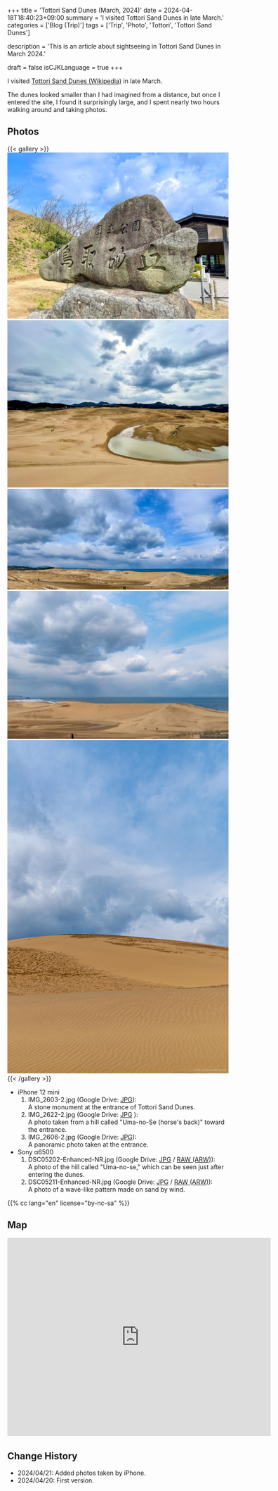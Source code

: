 +++
title = 'Tottori Sand Dunes (March, 2024)'
date = 2024-04-18T18:40:23+09:00
summary = 'I visited Tottori Sand Dunes in late March.'
categories = ['Blog (Trip)']
tags = ['Trip', 'Photo', 'Tottori', 'Tottori Sand Dunes']

description = 'This is an article about sightseeing in Tottori Sand Dunes in March 2024.'

draft = false
isCJKLanguage = true
+++


I visited [Tottori Sand Dunes (Wikipedia)](https://en.wikipedia.org/wiki/Tottori_Sand_Dunes) in late March.

The dunes looked smaller than I had imagined from a distance,
but once I entered the site, I found it surprisingly large,
and I spent nearly two hours walking around and taking photos.


## Photos

{{< gallery >}}
  <img src="IMG_2603-2.jpg" alt="IMG_2603-2.jpg" class="grid-w50" />
  <img src="IMG_2622-2.jpg" alt="IMG_2622-2.jpg" class="grid-w50" />
  <img src="IMG_2606-2.jpg" alt="IMG_2606-2.jpg" class="grid-w100" />
  <img src="DSC05202-Enhanced-NR.jpg" alt="DSC05202-Enhanced-NR.jpg" class="grid-w60" />
  <img src="DSC05211-Enhanced-NR.jpg" alt="DSC05211-Enhanced-NR.jpg" class="grid-w40" />
{{< /gallery >}}

- iPhone 12 mini
    1. IMG\_2603-2.jpg (Google Drive: [JPG](https://drive.google.com/file/d/1vsrMTMlwGqy0XRywhah8zz6aW10VuJiX/view?usp=sharing)):  
       A stone monument at the entrance of Tottori Sand Dunes.
    1. IMG\_2622-2.jpg (Google Drive: [JPG](https://drive.google.com/file/d/1IGJx5BTRFFJfR32Ytskc5dGEM8TzHqZF/view?usp=sharing) ):  
       A photo taken from a hill called "Uma-no-Se (horse's back)" toward the entrance.
    1. IMG\_2606-2.jpg (Google Drive: [JPG](https://drive.google.com/file/d/1Y_qKRoO0xpcZyzaVO_odsaA_XRnoKBNS/view?usp=sharing)):  
       A panoramic photo taken at the entrance.
- Sony α6500
    1. DSC05202-Enhanced-NR.jpg (Google Drive: [JPG](https://drive.google.com/file/d/1dfPe1eDh0TROHDqZRrVT3atJRA4Hh8Lu/view?usp=sharing) / [RAW (ARW)](https://drive.google.com/file/d/1ROfEdxKIYjKtOdeIAxZtDrl-102g1ZKu/view?usp=sharing)):  
       A photo of the hill called "Uma-no-se," which can be seen just after entering the dunes.
    1. DSC05211-Enhanced-NR.jpg (Google Drive: [JPG](https://drive.google.com/file/d/1H5eftyjHElTuCNLWiVrocQLATjp7hOG-/view?usp=sharing) / [RAW (ARW)](https://drive.google.com/file/d/1C4dpDpUs4I3PwiUncOVp8m8R1Pb9d9Cq/view?usp=sharing)):  
       A photo of a wave-like pattern made on sand by wind.

{{% cc lang="en" license="by-nc-sa" %}}


## Map

<iframe src="https://www.google.com/maps/embed?pb=!1m18!1m12!1m3!1d12985.830818383683!2d134.21747357211962!3d35.542396671990936!2m3!1f0!2f0!3f0!3m2!1i1024!2i768!4f13.1!3m3!1m2!1s0x35558f38273614bd%3A0xd76eab646cb0f519!2sTottori%20Sand%20Dunes!5e0!3m2!1sen!2sjp!4v1713433590438!5m2!1sen!2sjp" width="600" height="450" style="border:0;" allowfullscreen="" loading="lazy" referrerpolicy="no-referrer-when-downgrade"></iframe>


## Change History

- 2024/04/21: Added photos taken by iPhone.
- 2024/04/20: First version.



